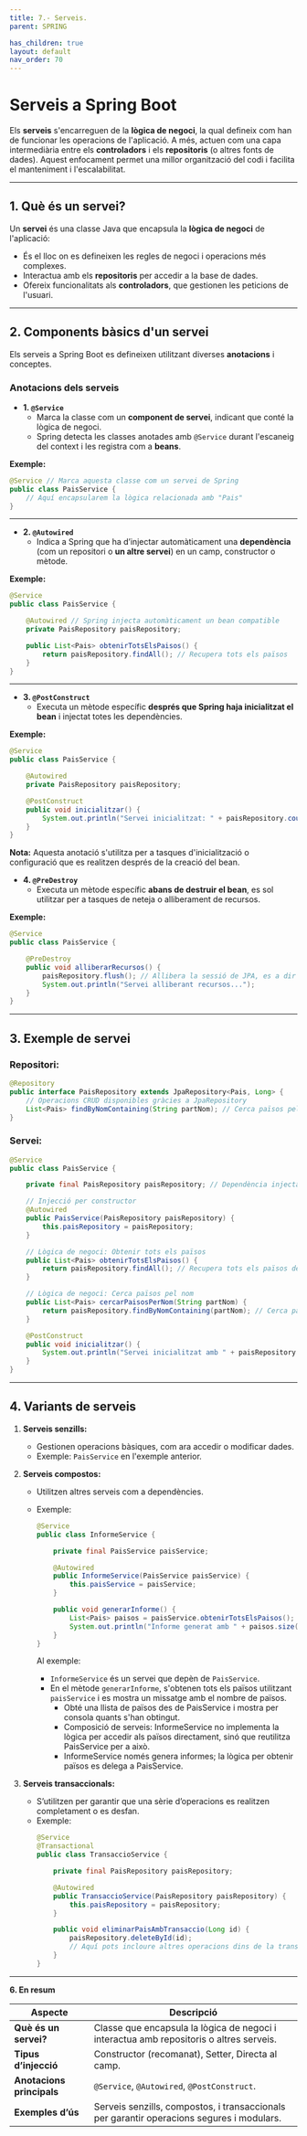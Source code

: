 ```yaml
---
title: 7.- Serveis. 
parent: SPRING

has_children: true
layout: default
nav_order: 70
---
```


# **Serveis a Spring Boot**

Els **serveis** s'encarreguen de la **lògica de negoci**, la qual defineix com han de funcionar les operacions de l'aplicació. 
A més, actuen com una capa intermediària entre els **controladors** i els **repositoris** (o altres fonts de dades). Aquest enfocament permet una millor organització del codi i facilita el manteniment i l'escalabilitat.

---

## **1. Què és un servei?**

Un **servei** és una classe Java que encapsula la **lògica de negoci** de l'aplicació:
- És el lloc on es defineixen les regles de negoci i operacions més complexes.
- Interactua amb els **repositoris** per accedir a la base de dades.
- Ofereix funcionalitats als **controladors**, que gestionen les peticions de l'usuari.

---

## **2. Components bàsics d'un servei**

Els serveis a Spring Boot es defineixen utilitzant diverses **anotacions** i conceptes.

### **Anotacions dels serveis**

- **1. `@Service`**
  - Marca la classe com un **component de servei**, indicant que conté la lògica de negoci.
  - Spring detecta les classes anotades amb `@Service` durant l'escaneig del context i les registra com a **beans**.

**Exemple:**
```java
@Service // Marca aquesta classe com un servei de Spring
public class PaisService {
    // Aquí encapsularem la lògica relacionada amb "Pais"
}
```

---

- **2. `@Autowired`**
  - Indica a Spring que ha d’injectar automàticament una **dependència** (com un repositori o **un altre servei**) en un camp, constructor o mètode.

**Exemple:**
```java
@Service
public class PaisService {

    @Autowired // Spring injecta automàticament un bean compatible
    private PaisRepository paisRepository;

    public List<Pais> obtenirTotsElsPaisos() {
        return paisRepository.findAll(); // Recupera tots els països
    }
}
```

---

- **3. `@PostConstruct`**
  - Executa un mètode específic **després que Spring haja inicialitzat el bean** i injectat totes les dependències.

**Exemple:**
```java
@Service
public class PaisService {

    @Autowired
    private PaisRepository paisRepository;

    @PostConstruct
    public void inicialitzar() {
        System.out.println("Servei inicialitzat: " + paisRepository.count() + " països a la base de dades.");
    }
}
```

**Nota:** Aquesta anotació s'utilitza per a tasques d'inicialització o configuració que es realitzen després de la creació del bean.



- **4. `@PreDestroy`**
  - Executa un mètode específic **abans de destruir el bean**, es sol utilitzar per a tasques de neteja o alliberament de recursos.

**Exemple:**
```java
@Service
public class PaisService {

    @PreDestroy
    public void alliberarRecursos() {
        paisRepository.flush(); // Allibera la sessió de JPA, es a dir fa un commit de les dades a la base de dades
        System.out.println("Servei alliberant recursos...");
    }
}
```

---
## **3. Exemple de servei**

### **Repositori:**
```java
@Repository
public interface PaisRepository extends JpaRepository<Pais, Long> {
    // Operacions CRUD disponibles gràcies a JpaRepository
    List<Pais> findByNomContaining(String partNom); // Cerca països pel nom parcial
}
```

### **Servei:**
```java
@Service
public class PaisService {

    private final PaisRepository paisRepository; // Dependència injectada

    // Injecció per constructor
    @Autowired
    public PaisService(PaisRepository paisRepository) {
        this.paisRepository = paisRepository;
    }

    // Lògica de negoci: Obtenir tots els països
    public List<Pais> obtenirTotsElsPaisos() {
        return paisRepository.findAll(); // Recupera tots els països de la base de dades
    }

    // Lògica de negoci: Cerca països pel nom
    public List<Pais> cercarPaisosPerNom(String partNom) {
        return paisRepository.findByNomContaining(partNom); // Cerca països que contenen "partNom"
    }

    @PostConstruct
    public void inicialitzar() {
        System.out.println("Servei inicialitzat amb " + paisRepository.count() + " països.");
    }
}
```

---

## **4. Variants de serveis**

1. **Serveis senzills:**
   - Gestionen operacions bàsiques, com ara accedir o modificar dades.
   - Exemple: `PaisService` en l'exemple anterior.

2. **Serveis compostos:**
   - Utilitzen altres serveis com a dependències.
   - Exemple:
     ```java
     @Service
     public class InformeService {

         private final PaisService paisService;

         @Autowired
         public InformeService(PaisService paisService) {
             this.paisService = paisService;
         }

         public void generarInforme() {
             List<Pais> paisos = paisService.obtenirTotsElsPaisos();
             System.out.println("Informe generat amb " + paisos.size() + " països.");
         }
     }
     ```

     Al exemple:
        - `InformeService` és un servei que depèn de `PaisService`.
        - En el mètode `generarInforme`, s'obtenen tots els països utilitzant `paisService` i es mostra un missatge amb el nombre de països.
           - Obté una llista de països des de PaisService i mostra per consola quants s'han obtingut.
           - Composició de serveis: InformeService no implementa la lògica per accedir als països directament, sinó que reutilitza PaisService per a això.
           - InformeService només genera informes; la lògica per obtenir països es delega a PaisService.


3. **Serveis transaccionals:**
   - S’utilitzen per garantir que una sèrie d’operacions es realitzen completament o es desfan.
   - Exemple:
     ```java
     @Service
     @Transactional
     public class TransaccioService {

         private final PaisRepository paisRepository;

         @Autowired
         public TransaccioService(PaisRepository paisRepository) {
             this.paisRepository = paisRepository;
         }

         public void eliminarPaisAmbTransaccio(Long id) {
             paisRepository.deleteById(id);
             // Aquí pots incloure altres operacions dins de la transacció
         }
     }
     ```

---

**6. En resum**

| **Aspecte**                | **Descripció**                                                                                 |
|----------------------------|-----------------------------------------------------------------------------------------------|
| **Què és un servei?**      | Classe que encapsula la lògica de negoci i interactua amb repositoris o altres serveis.       |
| **Tipus d’injecció**       | Constructor (recomanat), Setter, Directa al camp.                                             |
| **Anotacions principals**  | `@Service`, `@Autowired`, `@PostConstruct`.                                                  |
| **Exemples d’ús**          | Serveis senzills, compostos, i transaccionals per garantir operacions segures i modulars.     |


